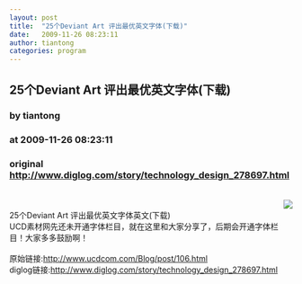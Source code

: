 ```yaml
---
layout: post
title:  "25个Deviant Art 评出最优英文字体(下载)"
date:   2009-11-26 08:23:11
author: tiantong
categories: program
---
```


## 25个Deviant Art 评出最优英文字体(下载)
### by tiantong
### at 2009-11-26 08:23:11
### original <http://www.diglog.com/story/technology_design_278697.html>

<br><a href="http://www.diglog.com/story/technology_design_278697.html"><img style="float:right" border="0" src="http://img.diglog.com/img/2009/11/thumb_1f895c554be7479b8604d20627268097.jpg"></a><br>25个Deviant Art 评出最优英文字体英文(下载)<br>UCD素材网先还未开通字体栏目，就在这里和大家分享了，后期会开通字体栏目！大家多多鼓励啊！<br><br>原始链接:<a href="http://www.ucdcom.com/Blog/post/106.html">http://www.ucdcom.com/Blog/post/106.html</a><br>diglog链接:<a href="http://www.diglog.com/story/technology_design_278697.html">http://www.diglog.com/story/technology_design_278697.html</a>